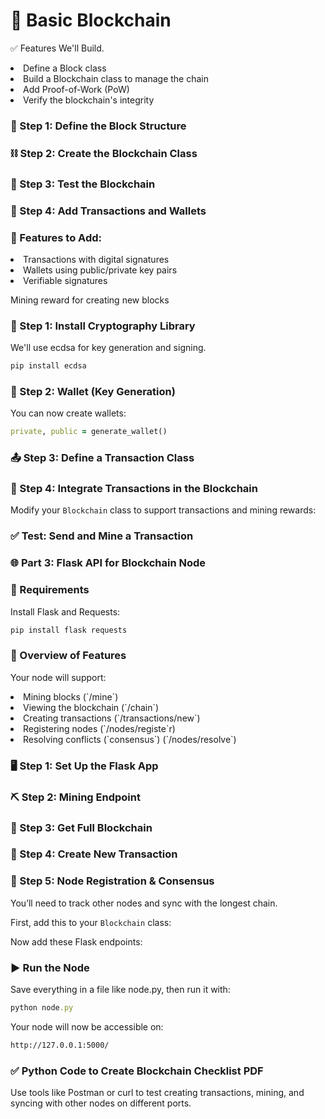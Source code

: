  # 🧱 Basic Blockchain

 ✅ Features We'll Build.
 
<li>Define a Block class

<li>Build a Blockchain class to manage the chain

<li>Add Proof-of-Work (PoW)

<li>Verify the blockchain's integrity

### 🧱 Step 1: Define the Block Structure

### ⛓️ Step 2: Create the Blockchain Class

### 🧪 Step 3: Test the Blockchain

### 💸 Step 4: Add Transactions and Wallets

### 🧾 Features to Add:

<li>Transactions with digital signatures

<li>Wallets using public/private key pairs

<li>Verifiable signatures

Mining reward for creating new blocks

### 🔐 Step 1: Install Cryptography Library

We'll use ecdsa for key generation and signing.
```ruby
pip install ecdsa
```

### 🔑 Step 2: Wallet (Key Generation)

 You can now create wallets:

 ```ruby
private, public = generate_wallet()
```
### 📤 Step 3: Define a Transaction Class

### 🔗 Step 4: Integrate Transactions in the Blockchain

Modify your `Blockchain` class to support transactions and mining rewards:

### ✅ Test: Send and Mine a Transaction

### 🌐 Part 3: Flask API for Blockchain Node

### 🧰 Requirements

Install Flask and Requests:

```ruby
pip install flask requests
```

### 🧠 Overview of Features

Your node will support:

<li>Mining blocks (`/mine`)

<li>Viewing the blockchain (`/chain`)

<li>Creating transactions (`/transactions/new`)

<li>Registering nodes (`/nodes/registe`r)

<li>Resolving conflicts (`consensus`) (`/nodes/resolve`)

### 🖥️ Step 1: Set Up the Flask App

### ⛏️ Step 2: Mining Endpoint

### 📜 Step 3: Get Full Blockchain

### 💸 Step 4: Create New Transaction

### 🧩 Step 5: Node Registration & Consensus

You’ll need to track other nodes and sync with the longest chain.

First, add this to your `Blockchain` class:

Now add these Flask endpoints:

### ▶️ Run the Node

Save everything in a file like node.py, then run it with:

```ruby
python node.py
```
Your node will now be accessible on:
```bash
http://127.0.0.1:5000/
```
### ✅ Python Code to Create Blockchain Checklist PDF

Use tools like Postman or curl to test creating transactions, mining, and syncing with other nodes on different ports.

